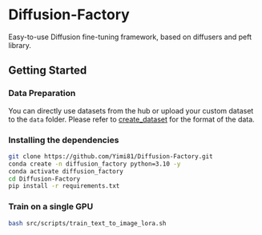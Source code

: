 # Diffusion-Factory

Easy-to-use Diffusion fine-tuning framework, based on diffusers and peft library.

## Getting Started

### Data Preparation
You can directly use datasets from the hub or upload your custom dataset to the `data` folder. Please refer to [create_dataset](https://huggingface.co/docs/diffusers/training/create_dataset) for the format of the data.

### Installing the dependencies

```bash
git clone https://github.com/Yimi81/Diffusion-Factory.git
conda create -n diffusion_factory python=3.10 -y
conda activate diffusion_factory
cd Diffusion-Factory
pip install -r requirements.txt
```

### Train on a single GPU
```bash
bash src/scripts/train_text_to_image_lora.sh
```